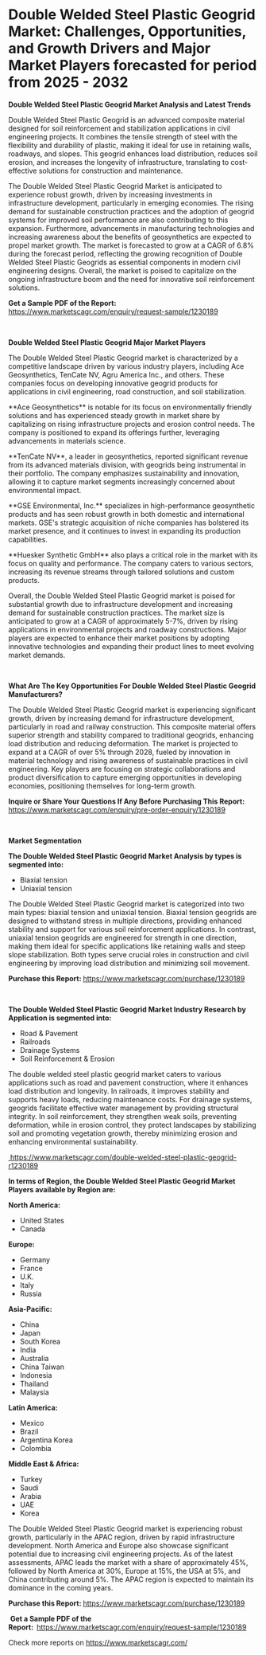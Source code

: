 <p><h1>Double Welded Steel Plastic Geogrid Market: Challenges, Opportunities, and Growth Drivers and Major Market Players forecasted for period from 2025 - 2032</h1></p><p><strong>Double Welded Steel Plastic Geogrid Market Analysis and Latest Trends</strong></p>
<p><p>Double Welded Steel Plastic Geogrid is an advanced composite material designed for soil reinforcement and stabilization applications in civil engineering projects. It combines the tensile strength of steel with the flexibility and durability of plastic, making it ideal for use in retaining walls, roadways, and slopes. This geogrid enhances load distribution, reduces soil erosion, and increases the longevity of infrastructure, translating to cost-effective solutions for construction and maintenance.</p><p>The Double Welded Steel Plastic Geogrid Market is anticipated to experience robust growth, driven by increasing investments in infrastructure development, particularly in emerging economies. The rising demand for sustainable construction practices and the adoption of geogrid systems for improved soil performance are also contributing to this expansion. Furthermore, advancements in manufacturing technologies and increasing awareness about the benefits of geosynthetics are expected to propel market growth. The market is forecasted to grow at a CAGR of 6.8% during the forecast period, reflecting the growing recognition of Double Welded Steel Plastic Geogrids as essential components in modern civil engineering designs. Overall, the market is poised to capitalize on the ongoing infrastructure boom and the need for innovative soil reinforcement solutions.</p></p>
<p><strong>Get a Sample PDF of the Report:&nbsp;</strong> <a href="https://www.marketscagr.com/enquiry/request-sample/1230189?utm_campaign=1911&utm_medium=2&utm_source=Github&utm_content=ia&utm_term=03022025&utm_id=double-welded-steel-plastic-geogrid">https://www.marketscagr.com/enquiry/request-sample/1230189</a></p>
<p>&nbsp;</p>
<p><strong>Double Welded Steel Plastic Geogrid Major Market Players</strong></p>
<p><p>The Double Welded Steel Plastic Geogrid market is characterized by a competitive landscape driven by various industry players, including Ace Geosynthetics, TenCate NV, Agru America Inc., and others. These companies focus on developing innovative geogrid products for applications in civil engineering, road construction, and soil stabilization.</p><p>**Ace Geosynthetics** is notable for its focus on environmentally friendly solutions and has experienced steady growth in market share by capitalizing on rising infrastructure projects and erosion control needs. The company is positioned to expand its offerings further, leveraging advancements in materials science.</p><p>**TenCate NV**, a leader in geosynthetics, reported significant revenue from its advanced materials division, with geogrids being instrumental in their portfolio. The company emphasizes sustainability and innovation, allowing it to capture market segments increasingly concerned about environmental impact.</p><p>**GSE Environmental, Inc.** specializes in high-performance geosynthetic products and has seen robust growth in both domestic and international markets. GSE's strategic acquisition of niche companies has bolstered its market presence, and it continues to invest in expanding its production capabilities.</p><p>**Huesker Synthetic GmbH** also plays a critical role in the market with its focus on quality and performance. The company caters to various sectors, increasing its revenue streams through tailored solutions and custom products.</p><p>Overall, the Double Welded Steel Plastic Geogrid market is poised for substantial growth due to infrastructure development and increasing demand for sustainable construction practices. The market size is anticipated to grow at a CAGR of approximately 5-7%, driven by rising applications in environmental projects and roadway constructions. Major players are expected to enhance their market positions by adopting innovative technologies and expanding their product lines to meet evolving market demands.</p></p>
<p>&nbsp;</p>
<p><strong>What Are The Key Opportunities For Double Welded Steel Plastic Geogrid Manufacturers?</strong></p>
<p><p>The Double Welded Steel Plastic Geogrid market is experiencing significant growth, driven by increasing demand for infrastructure development, particularly in road and railway construction. This composite material offers superior strength and stability compared to traditional geogrids, enhancing load distribution and reducing deformation. The market is projected to expand at a CAGR of over 5% through 2028, fueled by innovation in material technology and rising awareness of sustainable practices in civil engineering. Key players are focusing on strategic collaborations and product diversification to capture emerging opportunities in developing economies, positioning themselves for long-term growth.</p></p>
<p><strong>Inquire or Share Your Questions If Any Before Purchasing This Report:</strong> <a href="https://www.marketscagr.com/enquiry/pre-order-enquiry/1230189?utm_campaign=1911&utm_medium=2&utm_source=Github&utm_content=ia&utm_term=03022025&utm_id=double-welded-steel-plastic-geogrid">https://www.marketscagr.com/enquiry/pre-order-enquiry/1230189</a></p>
<p>&nbsp;</p>
<p><strong>Market Segmentation</strong></p>
<p><strong>The Double Welded Steel Plastic Geogrid Market Analysis by types is segmented into:</strong></p>
<p><ul><li>Biaxial tension</li><li>Uniaxial tension</li></ul></p>
<p><p>The Double Welded Steel Plastic Geogrid market is categorized into two main types: biaxial tension and uniaxial tension. Biaxial tension geogrids are designed to withstand stress in multiple directions, providing enhanced stability and support for various soil reinforcement applications. In contrast, uniaxial tension geogrids are engineered for strength in one direction, making them ideal for specific applications like retaining walls and steep slope stabilization. Both types serve crucial roles in construction and civil engineering by improving load distribution and minimizing soil movement.</p></p>
<p><strong>Purchase this Report:&nbsp;</strong><a href="https://www.marketscagr.com/purchase/1230189?utm_campaign=1911&utm_medium=2&utm_source=Github&utm_content=ia&utm_term=03022025&utm_id=double-welded-steel-plastic-geogrid">https://www.marketscagr.com/purchase/1230189</a></p>
<p>&nbsp;</p>
<p><strong>The Double Welded Steel Plastic Geogrid Market Industry Research by Application is segmented into:</strong></p>
<p><ul><li>Road & Pavement</li><li>Railroads</li><li>Drainage Systems</li><li>Soil Reinforcement & Erosion</li></ul></p>
<p><p>The double welded steel plastic geogrid market caters to various applications such as road and pavement construction, where it enhances load distribution and longevity. In railroads, it improves stability and supports heavy loads, reducing maintenance costs. For drainage systems, geogrids facilitate effective water management by providing structural integrity. In soil reinforcement, they strengthen weak soils, preventing deformation, while in erosion control, they protect landscapes by stabilizing soil and promoting vegetation growth, thereby minimizing erosion and enhancing environmental sustainability.</p></p>
<p><a href="https://www.marketscagr.com/double-welded-steel-plastic-geogrid-r1230189?utm_campaign=1911&utm_medium=2&utm_source=Github&utm_content=ia&utm_term=03022025&utm_id=double-welded-steel-plastic-geogrid">&nbsp;https://www.marketscagr.com/double-welded-steel-plastic-geogrid-r1230189</a></p>
<p><strong>In terms of Region, the Double Welded Steel Plastic Geogrid Market Players available by Region are:</strong></p>
<p>
    <p> <strong> North America: </strong>
        <ul>
            <li>United States</li>
            <li>Canada</li>
        </ul>
        </p> 
    <p> <strong> Europe: </strong>
        <ul>
            <li>Germany</li>
            <li>France</li>
            <li>U.K.</li>
            <li>Italy</li>
            <li>Russia</li>
        </ul>
        </p> 
    <p> <strong> Asia-Pacific: </strong>
        <ul>
            <li>China</li>
            <li>Japan</li>
            <li>South Korea</li>
            <li>India</li>
            <li>Australia</li>
            <li>China Taiwan</li>
            <li>Indonesia</li>
            <li>Thailand</li>
            <li>Malaysia</li>
        </ul>
        </p> 
    <p> <strong> Latin America: </strong>
        <ul>
            <li>Mexico</li>
            <li>Brazil</li>
            <li>Argentina Korea</li>
            <li>Colombia</li>
        </ul>
        </p> 
    <p> <strong> Middle East & Africa: </strong>
        <ul>
            <li>Turkey</li>
            <li>Saudi</li>
            <li>Arabia</li>
            <li>UAE</li>
            <li>Korea</li>
        </ul>
    </p>
    </p>
<p><p>The Double Welded Steel Plastic Geogrid market is experiencing robust growth, particularly in the APAC region, driven by rapid infrastructure development. North America and Europe also showcase significant potential due to increasing civil engineering projects. As of the latest assessments, APAC leads the market with a share of approximately 45%, followed by North America at 30%, Europe at 15%, the USA at 5%, and China contributing around 5%. The APAC region is expected to maintain its dominance in the coming years.</p></p>
<p><strong>Purchase this Report: </strong><a href="https://www.marketscagr.com/purchase/1230189?utm_campaign=1911&utm_medium=2&utm_source=Github&utm_content=ia&utm_term=03022025&utm_id=double-welded-steel-plastic-geogrid">https://www.marketscagr.com/purchase/1230189</a></p>
<p>&nbsp;<strong>Get a Sample PDF of the Report:&nbsp;&nbsp;</strong><a href="https://www.marketscagr.com/enquiry/request-sample/1230189?utm_campaign=1911&utm_medium=2&utm_source=Github&utm_content=ia&utm_term=03022025&utm_id=double-welded-steel-plastic-geogrid">https://www.marketscagr.com/enquiry/request-sample/1230189</a></p>
<p><strong></strong></p>
<p>Check more reports on <a href="https://www.marketscagr.com/?utm_campaign=1911&utm_medium=2&utm_source=Github&utm_content=ia&utm_term=03022025&utm_id=double-welded-steel-plastic-geogrid">https://www.marketscagr.com/</a></p>